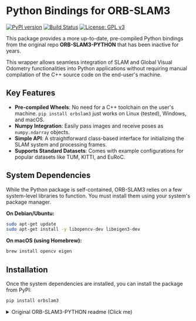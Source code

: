 # Python Bindings for ORB-SLAM3

[![PyPI version](https://img.shields.io/pypi/v/orbslam3.svg)](https://pypi.org/project/orbslam3/)
[![Build Status](https://github.com/alexandrusava/ORB-SLAM3/actions/workflows/build_test.yml/badge.svg)](https://github.com/alexandrusava/ORB-SLAM3/actions/workflows/build_test.yml)
[![License: GPL v3](https://img.shields.io/badge/License-GPLv3-blue.svg)](https://www.gnu.org/licenses/gpl-3.0)

This package provides a more up-to-date, pre-compiled Python bindings from the original repo **ORB-SLAM3-PYTHON** that has been inactive for years.

This wrapper allows seamless integration of SLAM and Global Visual Odometry functionalities into Python applications without requiring manual compilation of the C++ source code on the end-user's machine.

## Key Features

* **Pre-compiled Wheels**: No need for a C++ toolchain on the user's machine. `pip install orbslam3` just works on Linux (tested), Windows, and macOS.
* **Numpy Integration**: Easily pass images and receive poses as `numpy.ndarray` objects.
* **Simple API**: A straightforward class-based interface for initializing the SLAM system and processing frames.
* **Supports Standard Datasets**: Comes with example configurations for popular datasets like TUM, KITTI, and EuRoC.

## System Dependencies

While the Python package is self-contained, ORB-SLAM3 relies on a few system-level libraries to function. You must install them using your system's package manager.

**On Debian/Ubuntu:**

```bash
sudo apt-get update
sudo apt-get install -y libopencv-dev libeigen3-dev
```


**On macOS (using Homebrew):**
```bash
brew install opencv eigen
```

## Installation

Once the system dependencies are installed, you can install the package from PyPI:
```bash
pip install orbslam3
```

<details>
  <summary>Original ORB-SLAM3-PYTHON readme (Click me)</summary>


ORB-SLAM3-PYTHON
===

Python bindings generated using [pybind11](https://pybind11.readthedocs.io/en/stable/). We use a modified version of ORB-SLAM3 (included as a submodule) to exntend interfaces. It might not be the most up-to-date with the original ORB-SLAM3.

## Update

+ Oct. 3rd, 2023: Added demo code.
+ Feb. 7th, 2023: First working version. 

## Dependancy

+ OpenCV >= 4.4
+ Pangolin
+ Eigen >= 3.1
+ C++11 or C++0x Compiler

## Installation

1. Clone the repo with `--recursive`
2. Install `Eigen`, `Pangolin` and `OpenCV` if you havn't already.
3. `ORB-SLAM3` requires `openssl` to be installed: `sudo apt-get install libssl-dev`
4. Run `python setup install` or `pip install .`.
5. Please raise an issue if you run into any.

## Demo

Please see the demo at `demo/run_rgb.py` for how to use this code. For example, you can run this demo with (by substituting the appropriate arguments):

```bash
python demo/run_rgbd.py \
    --vocab_file=third_party/ORB_SLAM3/Vocabulary/ORBvoc.txt \
    --settings_file=third_party/ORB_SLAM3/Examples/RGB-D/TUM1.yaml \
    --dataset_path=/mnt/dataset2/TUM/rgbd_dataset_freiburg1_xyz
```

